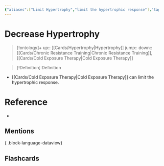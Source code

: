 ```yaml
---
{"aliases":["Limit Hypertrophy","limit the hypertrophic response"],"tags":null,"dg-publish":true,"permalink":"/cards/decrease-hypertrophy/","dgPassFrontmatter":true}
---
```


# Decrease Hypertrophy

> [!ontology]+
> up:: [[Cards/Hypertrophy\|Hypertrophy]]
> jump:: 
> down:: [[Cards/Chronic Resistance Training\|Chronic Resistance Training]], [[Cards/Cold Exposure Therapy\|Cold Exposure Therapy]]

> [!Definition] Definition

- [[Cards/Cold Exposure Therapy\|Cold Exposure Therapy]] can limit the hypertrophic response.

# Reference

- 

## Mentions


{ .block-language-dataview}

## Flashcards